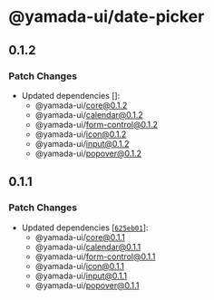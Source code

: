 # @yamada-ui/date-picker

## 0.1.2

### Patch Changes

- Updated dependencies []:
  - @yamada-ui/core@0.1.2
  - @yamada-ui/calendar@0.1.2
  - @yamada-ui/form-control@0.1.2
  - @yamada-ui/icon@0.1.2
  - @yamada-ui/input@0.1.2
  - @yamada-ui/popover@0.1.2

## 0.1.1

### Patch Changes

- Updated dependencies [[`625eb01`](https://github.com/hirotomoyamada/yamada-ui/commit/625eb019241a9ace873989723453bac335ed6b06)]:
  - @yamada-ui/core@0.1.1
  - @yamada-ui/calendar@0.1.1
  - @yamada-ui/form-control@0.1.1
  - @yamada-ui/icon@0.1.1
  - @yamada-ui/input@0.1.1
  - @yamada-ui/popover@0.1.1
